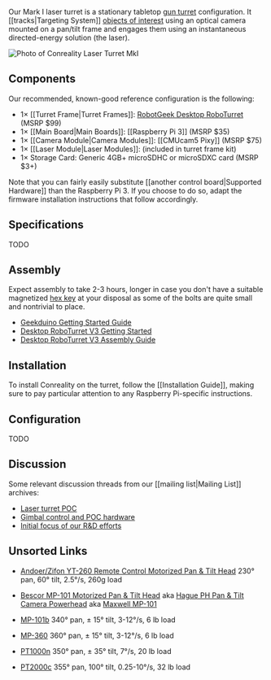Our Mark I laser turret is a stationary tabletop [gun turret][]
configuration. It [[tracks|Targeting System]] [objects of
interest](https://groups.google.com/forum/#!topic/conreality/zfCe8upi_t4)
using an optical camera mounted on a pan/tilt frame and engages them using
an instantaneous directed-energy solution (the laser).

[gun turret]: https://en.wikipedia.org/wiki/Gun_turret

![Photo of Conreality Laser Turret MkI](http://www.robotgeek.com/resize/shared/images/PImages/ASM-RG-TURRETb.jpg?bw=640&bh=640)

Components
----------

Our recommended, known-good reference configuration is the following:

* 1× [[Turret Frame|Turret Frames]]: [RobotGeek Desktop RoboTurret](http://www.robotgeek.com/robotgeek-desktop-roboturret.aspx) (MSRP $99)
* 1× [[Main Board|Main Boards]]: [[Raspberry Pi 3]] (MSRP $35)
* 1× [[Camera Module|Camera Modules]]: [[CMUcam5 Pixy]] (MSRP $75)
* 1× [[Laser Module|Laser Modules]]: (included in turret frame kit)
* 1× Storage Card: Generic 4GB+ microSDHC or microSDXC card (MSRP $3+)

Note that you can fairly easily substitute [[another control board|Supported
Hardware]] than the Raspberry Pi 3. If you choose to do so, adapt the
firmware installation instructions that follow accordingly.

Specifications
--------------

TODO

Assembly
--------

Expect assembly to take 2-3 hours, longer in case you don't have a suitable
magnetized [hex key](https://en.wikipedia.org/wiki/Hex_key) at your disposal
as some of the bolts are quite small and nontrivial to place.

* [Geekduino Getting Started Guide](http://learn.robotgeek.com/robotgeek-101-1/228-geekduino-getting-started-guide-2.html?kit=roboTurret)
* [Desktop RoboTurret V3 Getting Started](http://learn.robotgeek.com/getting-started/29-desktop-roboturret/46-robotgeek-roboturret-getting-started-2.html)
* [Desktop RoboTurret V3 Assembly Guide](http://learn.robotgeek.com/getting-started/29-desktop-roboturret/45-roboturret-v3-assembly-guide-2.html)

Installation
------------

To install Conreality on the turret, follow the [[Installation Guide]],
making sure to pay particular attention to any Raspberry Pi-specific
instructions.

Configuration
-------------

TODO

Discussion
----------

Some relevant discussion threads from our [[mailing list|Mailing List]] archives:

* [Laser turret POC](https://groups.google.com/forum/#!topic/conreality/Niw7hiMYxwc)
* [Gimbal control and POC hardware](https://groups.google.com/forum/#!topic/conreality/r3QpMyAFzEg)
* [Initial focus of our R&D efforts](https://groups.google.com/forum/#!topic/conreality/zfCe8upi_t4)

Unsorted Links
--------------

* [Andoer/Zifon YT-260 Remote Control Motorized Pan & Tilt Head](https://www.aliexpress.com/item/Zifon-YT-260-Remote-Control-Motorized-Pan-Tilt-for-Extreme-Camera-Wifi-Camera-and-Smartphone/32759960387.html)
  230° pan, 60° tilt, 2.5°/s, 260g load

* [Bescor MP-101 Motorized Pan & Tilt Head](https://bescor.com/product/mp-101/)
  aka [Hague PH Pan & Tilt Camera Powerhead](https://www.haguecamerasupports.com/aerial-masts-powerheads/hague-ph-pan-tilt-camera-powerhead)
  aka [Maxwell MP-101](http://www.nature-images.eu/contents/reviews/mp-101/index.html)

* [MP-101b](http://www.21best.com/21_best/electronic/security/video/pan_tilt/MP-101b-pan-tilt.html)
  340° pan, ± 15° tilt, 3-12°/s, 6 lb load

* [MP-360](http://www.21best.com/21_best/electronic/security/video/pan_tilt/MP-360-pan-tilt.html)
  360° pan, ± 15° tilt, 3-12°/s, 6 lb load

* [PT1000n](http://www.21best.com/21_best/electronic/security/video/pan_tilt/PT1000-Motor-Manual.html)
  350° pan, ± 35° tilt, 7°/s, 20 lb load

* [PT2000c](http://www.21best.com/21_best/electronic/security/video/pan_tilt/PT2000c-Motor-Manual.html)
  355° pan, 100° tilt, 0.25-10°/s, 32 lb load
